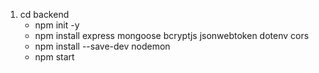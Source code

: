 1. cd backend
    - npm init -y
    - npm install express mongoose bcryptjs jsonwebtoken dotenv cors
    - npm install --save-dev nodemon
    - npm start
